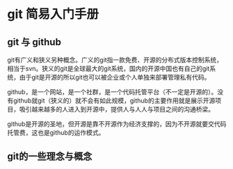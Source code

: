 # git 简易入门手册

## git 与 github

git有广义和狭义另种概念。广义的git指一款免费、开源的分布式版本控制系统，相当于svn。狭义的git是全球最大的git系统，国内的开源中国也有自己的git系统，由于git是开源的所以git也可以被企业或个人单独来部署管理私有代码。

github，是一个网站，是一个社群，是一个代码托管平台（不一定是开源的）。没有github就git（狭义的）就不会有如此规模，github的主要作用就是展示开源项目，吸引越来越多的人进入到开源中，提供人与人人与项目之间的沟通桥梁。

github是开源的圣地，但开源是靠不开源作为经济支撑的，因为不开源就要交代码托管费，这也是github的运作模式。

## git的一些理念与概念


